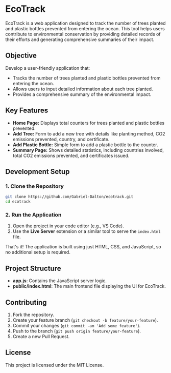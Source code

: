 # EcoTrack

EcoTrack is a web application designed to track the number of trees planted and plastic bottles prevented from entering the ocean. This tool helps users contribute to environmental conservation by providing detailed records of their efforts and generating comprehensive summaries of their impact.

## Objective

Develop a user-friendly application that:
- Tracks the number of trees planted and plastic bottles prevented from entering the ocean.
- Allows users to input detailed information about each tree planted.
- Provides a comprehensive summary of the environmental impact.

## Key Features

- **Home Page:** Displays total counters for trees planted and plastic bottles prevented.
- **Add Tree:** Form to add a new tree with details like planting method, CO2 emissions prevented, country, and certificate.
- **Add Plastic Bottle:** Simple form to add a plastic bottle to the counter.
- **Summary Page:** Shows detailed statistics, including countries involved, total CO2 emissions prevented, and certificates issued.

## Development Setup

### 1. Clone the Repository

```bash
git clone https://github.com/Gabriel-Dalton/ecotrack.git
cd ecotrack
```

### 2. Run the Application

1. Open the project in your code editor (e.g., VS Code).
2. Use the **Live Server** extension or a similar tool to serve the `index.html` file.

That's it! The application is built using just HTML, CSS, and JavaScript, so no additional setup is required.

## Project Structure

- **app.js**: Contains the JavaScript server logic.
- **public/index.html**: The main frontend file displaying the UI for EcoTrack.

## Contributing

1. Fork the repository.
2. Create your feature branch (`git checkout -b feature/your-feature`).
3. Commit your changes (`git commit -am 'Add some feature'`).
4. Push to the branch (`git push origin feature/your-feature`).
5. Create a new Pull Request.

## License

This project is licensed under the MIT License.
